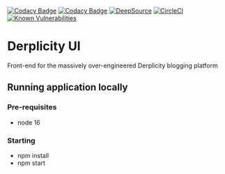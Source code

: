 [![Codacy Badge](https://app.codacy.com/project/badge/Grade/93191beaecaf49d59d779283c759f049)](https://www.codacy.com/gh/llabrat/derplicity-ui/dashboard?utm_source=github.com&utm_medium=referral&utm_content=llabrat/derplicity-ui&utm_campaign=Badge_Grade)
[![Codacy Badge](https://app.codacy.com/project/badge/Coverage/93191beaecaf49d59d779283c759f049)](https://www.codacy.com/gh/llabrat/derplicity-ui/dashboard?utm_source=github.com&utm_medium=referral&utm_content=llabrat/derplicity-ui&utm_campaign=Badge_Coverage)
[![DeepSource](https://deepsource.io/gh/llabrat/derplicity-ui.svg/?label=active+issues&show_trend=true&token=Mvl843nbGQS1n9xnt8JJjDnV)](https://deepsource.io/gh/llabrat/derplicity-ui/?ref=repository-badge)
[![CircleCI](https://dl.circleci.com/status-badge/img/gh/llabrat/derplicity-ui/tree/master.svg?style=svg)](https://dl.circleci.com/status-badge/redirect/gh/llabrat/derplicity-ui/tree/master)
[![Known Vulnerabilities](https://snyk.io/test/github/llabrat/derplicity-ui/badge.svg)](https://snyk.io/test/github/llabrat/derplicity-ui)

# Derplicity UI

Front-end for the massively over-engineered Derplicity blogging platform

## Running application locally

### Pre-requisites

- node 16

### Starting

- npm install
- npm start
